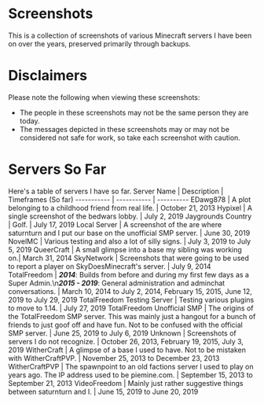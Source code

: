 # Screenshots
This is a collection of screenshots of various Minecraft servers I have been on over the years, preserved primarily through backups. 

# Disclaimers
Please note the following when viewing these screenshots:
- The people in these screenshots may not be the same person they are today.
- The messages depicted in these screenshots may or may not be considered not safe for work, so take each screenshot with caution.

# Servers So Far
Here's a table of servers I have so far.
Server Name | Description | Timeframes (So far)
----------- | ----------- | ----------
EDawg878 | A plot belonging to a childhood friend from real life. | October 21, 2013
Hypixel | A single screenshot of the bedwars lobby. | July 2, 2019
Jaygrounds Country | Golf. | July 17, 2019
Local Server | A screenshot of the are where saturnturn and I put our base on the unofficial SMP server. | June 30, 2019
NovelMC | Various testing and also a lot of silly signs. | July 3, 2019 to July 5, 2019
QueerCraft | A small glimpse into a base my sibling was working on.| March 31, 2014
SkyNetwork | Screenshots that were going to be used to report a player on SkyDoesMinecraft's server. | July 9, 2014
TotalFreedom | ***2014***: Builds from before and during my first few days as a Super Admin.\n***2015 - 2019***: General administration and adminchat conversations. | March 10, 2014 to July 2, 2014, February 15, 2015, June 12, 2019 to July 29, 2019
TotalFreedom Testing Server | Testing various plugins to move to 1.14. | July 27, 2019
TotalFreedom Unofficial SMP | The origins of the TotalFreedom SMP server. This was mainly just a hangout for a bunch of friends to just goof off and have fun. Not to be confused with the official SMP server. | June 25, 2019 to July 6, 2019
Unknown | Screenshots of servers I do not recognize. | October 26, 2013, February 19, 2015, July 3, 2019
WitherCraft | A glimpse of a base I used to have. Not to be mistaken with WitherCraftPVP. | November 25, 2013 to December 23, 2013
WitherCraftPVP | The spawnpoint to an old factions server I used to play on years ago. The IP address used to be piemine.com. | September 15, 2013 to September 21, 2013
VideoFreedom | Mainly just rather suggestive things between saturnturn and I. | June 15, 2019 to June 20, 2019